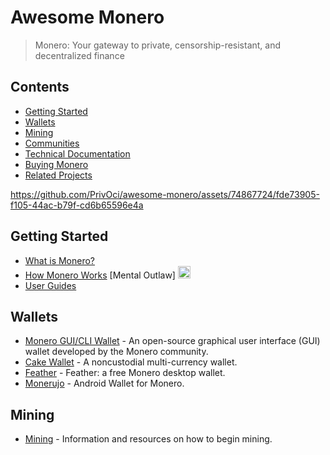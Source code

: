 # Awesome Monero

> Monero: Your gateway to private, censorship-resistant, and decentralized finance

## Contents
- [Getting Started](#getting-started)
- [Wallets](#wallets)
- [Mining](#mining)
- [Communities](#communities)
- [Technical Documentation](#technical-documentation)
- [Buying Monero](#buying-monero)
- [Related Projects](#related-projects)

https://github.com/PrivOci/awesome-monero/assets/74867724/fde73905-f105-44ac-b79f-cd6b65596e4a

## Getting Started
* [What is Monero?](https://web.getmonero.org/get-started/what-is-monero)
* [How Monero Works](https://www.youtube.com/watch?v=QrHsFZBab4U) [Mental Outlaw] <img src="https://github.com/PrivOci/awesome-monero/assets/74867724/001a4371-de75-4565-bc0f-a21270af609a" width="20" height="20">
* [User Guides](https://web.getmonero.org/resources/user-guides/)


## Wallets
* [Monero GUI/CLI Wallet](https://www.getmonero.org/downloads/) - An open-source graphical user interface (GUI) wallet developed by the Monero community.
* [Cake Wallet](https://cakewallet.com/) - A noncustodial multi-currency wallet.
* [Feather](https://featherwallet.org) - Feather: a free Monero desktop wallet.
* [Monerujo](https://www.monerujo.io/) - Android Wallet for Monero.
 
## Mining
* [Mining](https://web.getmonero.org/get-started/mining/) - Information and resources on how to begin mining.

